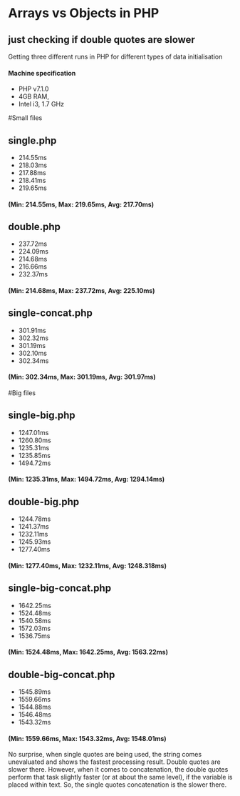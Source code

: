 # Arrays vs Objects in PHP
## just checking if double quotes are slower

Getting three different runs in PHP for different types of data initialisation

#### Machine specification
* PHP v7.1.0
* 4GB RAM,
* Intel i3, 1.7 GHz


#Small files
## single.php
* 214.55ms
* 218.03ms
* 217.88ms
* 218.41ms
* 219.65ms
#### (Min: 214.55ms, Max: 219.65ms, Avg: 217.70ms)

## double.php
* 237.72ms
* 224.09ms
* 214.68ms
* 216.66ms
* 232.37ms
#### (Min: 214.68ms, Max: 237.72ms, Avg: 225.10ms)

## single-concat.php
* 301.91ms
* 302.32ms
* 301.19ms
* 302.10ms
* 302.34ms
#### (Min: 302.34ms, Max: 301.19ms, Avg: 301.97ms)

#Big files
## single-big.php
* 1247.01ms
* 1260.80ms
* 1235.31ms
* 1235.85ms
* 1494.72ms
#### (Min: 1235.31ms, Max: 1494.72ms, Avg: 1294.14ms)

## double-big.php
* 1244.78ms
* 1241.37ms
* 1232.11ms
* 1245.93ms
* 1277.40ms
#### (Min: 1277.40ms, Max: 1232.11ms, Avg: 1248.318ms)

## single-big-concat.php
* 1642.25ms
* 1524.48ms
* 1540.58ms
* 1572.03ms
* 1536.75ms
#### (Min: 1524.48ms, Max: 1642.25ms, Avg: 1563.22ms)

## double-big-concat.php
* 1545.89ms
* 1559.66ms
* 1544.88ms
* 1546.48ms
* 1543.32ms
#### (Min: 1559.66ms, Max: 1543.32ms, Avg: 1548.01ms)

No surprise, when single quotes are being used, the string comes unevaluated and shows the fastest processing result. Double quotes are slower there. However, when it comes to concatenation, the double quotes perform that task slightly faster (or at about the same level), if the variable is placed within text. So, the single quotes concatenation is the slower there.
